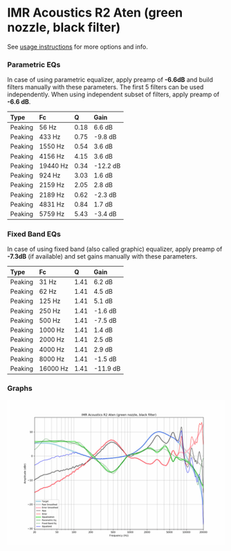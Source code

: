 # IMR Acoustics R2 Aten (green nozzle, black filter)
See [usage instructions](https://github.com/jaakkopasanen/AutoEq#usage) for more options and info.

### Parametric EQs
In case of using parametric equalizer, apply preamp of **-6.6dB** and build filters manually
with these parameters. The first 5 filters can be used independently.
When using independent subset of filters, apply preamp of **-6.6 dB**.

| Type    | Fc       |    Q | Gain     |
|:--------|:---------|:-----|:---------|
| Peaking | 56 Hz    | 0.18 | 6.6 dB   |
| Peaking | 433 Hz   | 0.75 | -9.8 dB  |
| Peaking | 1550 Hz  | 0.54 | 3.6 dB   |
| Peaking | 4156 Hz  | 4.15 | 3.6 dB   |
| Peaking | 19440 Hz | 0.34 | -12.2 dB |
| Peaking | 924 Hz   | 3.03 | 1.6 dB   |
| Peaking | 2159 Hz  | 2.05 | 2.8 dB   |
| Peaking | 2189 Hz  | 0.62 | -2.3 dB  |
| Peaking | 4831 Hz  | 0.84 | 1.7 dB   |
| Peaking | 5759 Hz  | 5.43 | -3.4 dB  |

### Fixed Band EQs
In case of using fixed band (also called graphic) equalizer, apply preamp of **-7.3dB**
(if available) and set gains manually with these parameters.

| Type    | Fc       |    Q | Gain     |
|:--------|:---------|:-----|:---------|
| Peaking | 31 Hz    | 1.41 | 6.2 dB   |
| Peaking | 62 Hz    | 1.41 | 4.5 dB   |
| Peaking | 125 Hz   | 1.41 | 5.1 dB   |
| Peaking | 250 Hz   | 1.41 | -1.6 dB  |
| Peaking | 500 Hz   | 1.41 | -7.5 dB  |
| Peaking | 1000 Hz  | 1.41 | 1.4 dB   |
| Peaking | 2000 Hz  | 1.41 | 2.5 dB   |
| Peaking | 4000 Hz  | 1.41 | 2.9 dB   |
| Peaking | 8000 Hz  | 1.41 | -1.5 dB  |
| Peaking | 16000 Hz | 1.41 | -11.9 dB |

### Graphs
![](./IMR%20Acoustics%20R2%20Aten%20(green%20nozzle,%20black%20filter).png)